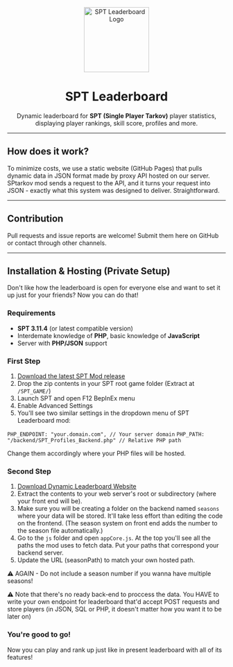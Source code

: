 <div align="center">
  <img src="https://sptlb.yuyui.moe/media/newlogo_transparent.png" alt="SPT Leaderboard Logo" width="150" />
</div>

<h1 align="center">SPT Leaderboard</h1>

<p align="center">
  Dynamic leaderboard for <strong>SPT (Single Player Tarkov)</strong> player statistics, displaying player rankings, skill score, profiles and more.
</p>

---
## How does it work?

To minimize costs, we use a static website (GitHub Pages) that pulls dynamic data in JSON format made by proxy API hosted on our server.
SPtarkov mod sends a request to the API, and it turns your request into JSON - exactly what this system was designed to deliver. Straightforward.

---

## Contribution
Pull requests and issue reports are welcome!
Submit them here on GitHub or contact through other channels.

---

## Installation & Hosting (Private Setup)
Don't like how the leaderboard is open for everyone else and want to set it up just for your friends? Now you can do that!

### Requirements
- **SPT 3.11.4** (or latest compatible version)
- Interdemate knowledge of **PHP**, basic knowledge of **JavaScript**
- Server with **PHP/JSON** support

### First Step
1. [Download the latest SPT Mod release](https://github.com/harmonyzt/SPT-Leaderboard/releases)
2. Drop the zip contents in your SPT root game folder (Extract at `/SPT_GAME/`)
3. Launch SPT and open F12 BepInEx menu
4. Enable Advanced Settings
5. You'll see two similar settings in the dropdown menu of SPT Leaderboard mod:

`PHP_ENDPOINT: "your.domain.com", // Your server domain`
`PHP_PATH: "/backend/SPT_Profiles_Backend.php" // Relative PHP path`

Change them accordingly where your PHP files will be hosted.

### Second Step
1. [Download Dynamic Leaderboard Website](https://github.com/harmonyzt/SPT-Leaderboard-Front/archive/refs/heads/main.zip)
2. Extract the contents to your web server's root or subdirectory (where your front end will be). 
3. Make sure you will be creating a folder on the backend named `seasons` where your data will be stored. It'll take less effort than editing the code on the frontend. (The season system on front end adds the number to the season file automatically.)
4. Go to the `js` folder and open `appCore.js`. At the top you'll see all the paths the mod uses to fetch data. Put your paths that correspond your backend server.
5. Update the URL (seasonPath) to match your own hosted path.

⚠️ AGAIN - Do not include a season number if you wanna have multiple seasons!

⚠️ Note that there's no ready back-end to proccess the data. You HAVE to write your own endpoint for leaderboard that'd accept POST requests and store players (in JSON, SQL or PHP, it doesn't matter how you want it to be later on)

### You're good to go!
Now you can play and rank up just like in present leaderboard with all of its features!

